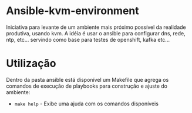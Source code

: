 # Ansible-kvm-environment

Iniciativa para levante de um ambiente mais próximo possível da realidade produtiva, usando kvm. A idéia é usar o ansible para configurar dns, rede, ntp, etc... servindo como base para testes de openshift, kafka etc...

# Utilização

Dentro da pasta ansible está disponível um Makefile que agrega os comandos de execução de playbooks para construção e ajuste do ambiente:

* ```make help``` - Exibe uma ajuda com os comandos disponíveis

